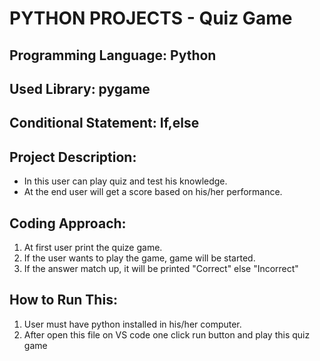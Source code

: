 # PYTHON PROJECTS - Quiz Game

## Programming Language: Python
## Used Library: pygame
## Conditional Statement: If,else

## Project Description: 
 - In this user can play quiz and test his knowledge.
 - At the end user will get a score based on his/her performance.
 
## Coding Approach:
1.	At first user print the quize game.
2.  If the user wants to play the game, game will be started.
3.  If the answer match up, it will be printed "Correct" else "Incorrect"

## How to Run This:
1.	User must have python installed in his/her computer.
2.	After open this file on VS code one click run button and play this quiz game